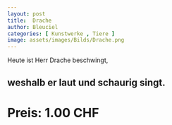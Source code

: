 ```yaml
---
layout: post
title:  Drache
author: Bleuciel
categories: [ Kunstwerke , Tiere ]
image: assets/images/Bilds/Drache.png
---
```


Heute ist Herr Drache beschwingt,

weshalb er laut und schaurig singt.
-----

# Preis: 1.00 CHF
